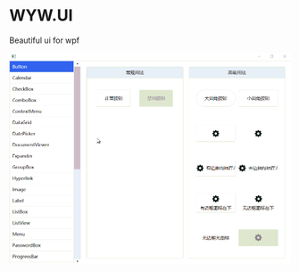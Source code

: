# WYW.UI
Beautiful ui for wpf

![gif](https://github.com/wyw2012/WYW.UI/blob/main/screenshots/main.gif)
